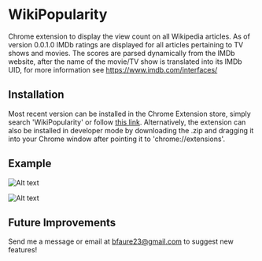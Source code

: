 # WikiPopularity
Chrome extension to display the view count on all Wikipedia articles. As of version 0.0.1.0 IMDb ratings are displayed for all articles pertaining to TV shows and movies. The scores are parsed dynamically from the IMDb website, after the name of the movie/TV show is translated into its IMDb UID, for more information see https://www.imdb.com/interfaces/

## Installation
Most recent version can be installed in the Chrome Extension store, simply search 'WikiPopularity' or follow [this link](https://chrome.google.com/webstore/detail/wikipopularity/mkdacoblmknahnamcloolpfdijekmggm).  Alternatively, the extension can also be installed in developer mode by downloading the .zip and dragging it into your Chrome window after pointing it to 'chrome://extensions'.

## Example
![Alt text](https://lh3.googleusercontent.com/x0m7Bxql2oIdmg8WdgriUA77MpbRfQAoP1qjaX7-AvOeSfOKiT_pwKkP74MPeXrjZzBfmzBJ=w640-h400-e365)

![Alt text](https://lh3.googleusercontent.com/PlZkqUcnzXS6MTPkhOx5I7ovGsfO5Q7HArMAGVU7psk1Fymj1O8WIqZ9HQaffwa0ALr-jUP8QA=w640-h400-e365)

## Future Improvements
Send me a message or email at bfaure23@gmail.com to suggest new features!
